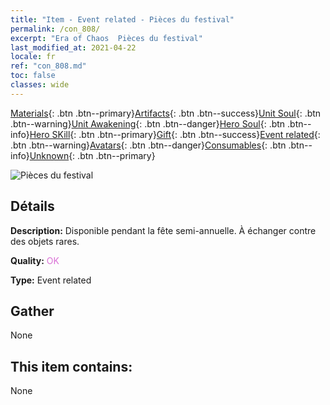 ```yaml
---
title: "Item - Event related - Pièces du festival"
permalink: /con_808/
excerpt: "Era of Chaos  Pièces du festival"
last_modified_at: 2021-04-22
locale: fr
ref: "con_808.md"
toc: false
classes: wide
---
```

 [Materials](/ItemsFR/){: .btn .btn--primary}[Artifacts](/ItemsFR/Artifacts/){: .btn .btn--success}[Unit Soul](/ItemsFR/UnitSoul/){: .btn .btn--warning}[Unit Awakening](/ItemsFR/UnitAwakening/){: .btn .btn--danger}[Hero Soul](/ItemsFR/HeroSoul/){: .btn .btn--info}[Hero SKill](/ItemsFR/HeroSkill/){: .btn .btn--primary}[Gift](/ItemsFR/Gift/){: .btn .btn--success}[Event related](/ItemsFR/Events/){: .btn .btn--warning}[Avatars](/ItemsFR/Avatars/){: .btn .btn--danger}[Consumables](/ItemsFR/Consumables/){: .btn .btn--info}[Unknown](/ItemsFR/Unknown/){: .btn .btn--primary}

 ![Pièces du festival](/images/t/i_3066.png)

## Détails
 **Description:** Disponible pendant la fête semi-annuelle. À échanger contre des objets rares.

 **Quality:** <span style="color: #DA70D6">OK</span>

 **Type:** Event related

## Gather

  None

## This item contains:

  None

